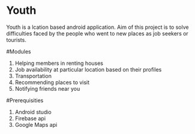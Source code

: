 # Youth


Youth is a lcation based android application. Aim of this project is to solve difficulties faced by the people who went to new places as job seekers or tourists. 
  


#Modules
1) Helping members in renting houses
2) Job availability at particular location based on their profiles
3) Transportation
4) Recommending places to visit
5) Notifying friends near you

#Prerequisities
1) Android studio
2) Firebase api
3) Google Maps api

